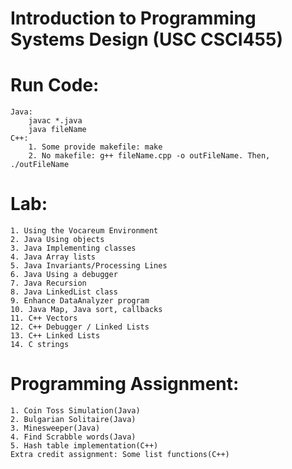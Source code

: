 # Introduction to Programming Systems Design (USC CSCI455)
# Run Code:
    Java:
        javac *.java
        java fileName
    C++:
        1. Some provide makefile: make
        2. No makefile: g++ fileName.cpp -o outFileName. Then, ./outFileName

# Lab:
    1. Using the Vocareum Environment
    2. Java Using objects
    3. Java Implementing classes
    4. Java Array lists
    5. Java Invariants/Processing Lines
    6. Java Using a debugger
    7. Java Recursion
    8. Java LinkedList class
    9. Enhance DataAnalyzer program
    10. Java Map, Java sort, callbacks
    11. C++ Vectors
    12. C++ Debugger / Linked Lists
    13. C++ Linked Lists
    14. C strings

# Programming Assignment:
    1. Coin Toss Simulation(Java)
    2. Bulgarian Solitaire(Java)
    3. Minesweeper(Java)
    4. Find Scrabble words(Java)
    5. Hash table implementation(C++)
    Extra credit assignment: Some list functions(C++)
